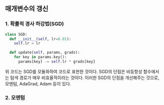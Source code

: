 ## 매개변수의 갱신
### 1. 확률적 경사 하강법(SGD)
```python
class SGD:
  def __init__(self, lr=0.01):
    self.lr = lr
  
  def update(self, params, grads):
    for key in params.key():
      params[key] -= self.lr * grads[key]
```
위 코드는 SGD를 모듈화하여 코드로 표현한 것이다. SGD의 단점은 비등항성 함수에서는 탐색 경로가 매우 비효율적이라는 것이다.
이러한 SGD의 단점을 개선해주는 것으로, 모멘텀, AdaGrad, Adam 등이 있다.

### 2. 모멘텀


